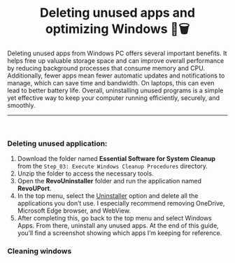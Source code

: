 <h1 align="center">Deleting unused apps and optimizing Windows 🧹🗑️</h1>

Deleting unused apps from  Windows PC offers several important benefits. It helps free up valuable storage space and can improve overall performance by reducing background processes that consume memory and CPU. 
Additionally, fewer apps mean fewer automatic updates and notifications to manage, which can save time and bandwidth. On laptops, this can even lead to better battery life. Overall, uninstalling unused programs is a simple yet effective way to keep your computer running efficiently, securely, and smoothly.

---
<p>&nbsp;</p>

### Deleting unused application:
1. Download the folder named **Essential Software for System Cleanup** from the `Step_03: Execute Windows Cleanup Procedures` directory.
2. Unzip the folder to access the necessary tools.
3. Open the **RevoUninstaller** folder and run the application named **RevoUPort**.
3. In the top menu, select the [Uninstaller](Images/1.png) option and delete all the applications you don’t use. I especially recommend removing OneDrive, Microsoft Edge browser, and WebView.
4. After completing this, go back to the top menu and select Windows Apps. From there, uninstall any unused apps. At the end of this guide, you’ll find a screenshot showing which apps I’m keeping for reference.





### Cleaning windows

